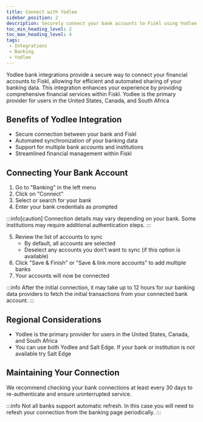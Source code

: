 ```yaml
---
title: Connect with Yodlee
sidebar_position: 2
description: Securely connect your bank accounts to Fiskl using Yodlee
toc_min_heading_level: 2
toc_max_heading_level: 4
tags:
 - Integrations
 - Banking
 - Yodlee
---
```


Yodlee bank integrations provide a secure way to connect your financial accounts to Fiskl, allowing for efficient and automated sharing of your banking data. This integration enhances your experience by providing comprehensive financial services within Fiskl.
Yodlee is the primary provider for users in the United States, Canada, and South Africa

## Benefits of Yodlee Integration

- Secure connection between your bank and Fiskl
- Automated synchronization of your banking data
- Support for multiple bank accounts and institutions
- Streamlined financial management within Fiskl

## Connecting Your Bank Account

1. Go to "Banking" in the left menu
2. Click on "Connect"
3. Select or search for your bank
4. Enter your bank credentials as prompted

:::info[caution]
Connection details may vary depending on your bank. Some institutions may require additional authentication steps.
:::

5. Review the list of accounts to sync
   - By default, all accounts are selected
   - Deselect any accounts you don't want to sync (if this option is available)
6. Click "Save & Finish" or "Save & link more accounts" to add multiple banks
7. Your accounts will now be connected

<!-- ## Post-Connection Setup

After connecting your bank:

1. Click the edit icon on the bank account card to:
   - Change how your bank account is displayed in Fiskl
   - Add a description
2. Check "Sync bank name and account" to match the bank name with the account name in your Chart of Accounts -->

:::info
After the initial connection, it may take up to 12 hours for our banking data providers to fetch the initial transactions from your connected bank account.
:::

## Regional Considerations

- Yodlee is the primary provider for users in the United States, Canada, and South Africa
- You can use both Yodlee and Salt Edge. If your bank or institution is not available try Salt Edge

## Maintaining Your Connection

We recommend checking your bank connections at least every 30 days to re-authenticate and ensure uninterrupted service.

:::info
Not all banks support automatic refresh. In this case you will need to refesh your connection from the banking page periodically.
:::

<!-- :::info
Salt Edge users can access a user dashboard [here](insert_salt_edge_dashboard_link). First-time access requires using your Fiskl email and clicking "Forgot password" to generate login credentials.
:::

Remember: Regularly reviewing your bank connections ensures accurate and up-to-date financial data in Fiskl. -->